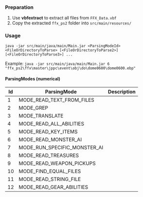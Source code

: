 ### Preparation

1. Use **vbfextract** to extract all files from `FFX_Data.vbf`
2. Copy the extracted `ffx_ps2` folder into `src/main/resources/`

### Usage

`java -jar src/main/java/main/Main.jar <ParsingModeId> <FileOrDirectoryToParse> [<FileOrDirectoryToParse2>] [<FileOrDirectoryToParse3>] ...`

Example: `java -jar src/main/java/main/Main.jar 6 "ffx_ps2\ffx\master\jppc\event\obj\do\dome0600\dome0600.ebp"`

#### ParsingModes (numerical)

| Id | ParsingMode                  | Description |
|----|------------------------------|-------------|
| 1  | MODE_READ_TEXT_FROM_FILES    |             |
| 2  | MODE_GREP                    |             |
| 3  | MODE_TRANSLATE               |             |
| 4  | MODE_READ_ALL_ABILITIES      |             |
| 5  | MODE_READ_KEY_ITEMS          |             |
| 6  | MODE_READ_MONSTER_AI         |             |
| 7  | MODE_RUN_SPECIFIC_MONSTER_AI |             |
| 8  | MODE_READ_TREASURES          |             |
| 9  | MODE_READ_WEAPON_PICKUPS     |             |
| 10 | MODE_FIND_EQUAL_FILES        |             |
| 11 | MODE_READ_STRING_FILE        |             |
| 12 | MODE_READ_GEAR_ABILITIES     |             | 